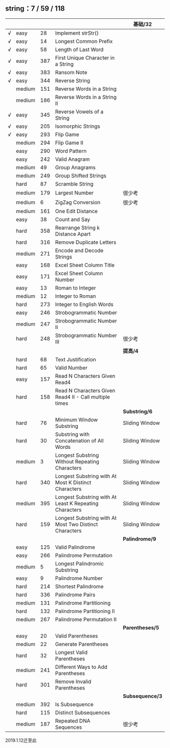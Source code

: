 ## string：7 / 59 / 118

|   |     |     |     |  基础/32  |
|---| --- | --- | --- | --- |
|√|easy|28  |Implement strStr() |
|√|easy|14  |Longest Common Prefix  |
|√|easy|58  |Length of Last Word    |
|√|easy|387|    First Unique Character in a String  |
|√|easy|383|    Ransom Note |
|√|easy|344|    Reverse String  |
||medium|151|   Reverse Words in a String   |
||medium|186|   Reverse Words in a String II    |
|√|easy|345|    Reverse Vowels of a String  |
|√|easy|205|    Isomorphic Strings  |
|√|easy|293|    Flip Game   |
||medium|294|   Flip Game II    |
||easy|290| Word Pattern    |
||easy|242| Valid Anagram   |
||medium|49 |Group Anagrams |
||medium|249|   Group Shifted Strings   |
||hard|87   |Scramble String    |
||medium|179|   Largest Number  |很少考|
||medium|6  |ZigZag Conversion  |很少考|
||medium|161|   One Edit Distance   |
||easy|38   |Count and Say  |
||hard|358| Rearrange String k Distance Apart   |
||hard|316| Remove Duplicate Letters    |
||medium|271|   Encode and Decode Strings   |
||easy|168| Excel Sheet Column Title    |
||easy|171| Excel Sheet Column Number   |
||easy|13   |Roman to Integer   |
||medium|12 |Integer to Roman   |
||hard|273| Integer to English Words    |
||easy|246| Strobogrammatic Number  |
||medium|247|   Strobogrammatic Number II   |
||hard|248| Strobogrammatic Number III  |很少考|
|   |     |     |     |  **提高/4**  |
||hard|68   |Text Justification |
||hard|65   |Valid Number   |
||easy|157| Read N Characters Given Read4   |
||hard|158| Read N Characters Given Read4 II - Call multiple times|
|   |     |     |     |  **Substring/6**  |
||hard|76   |Minimum Window Substring   |Sliding Window|
||hard|30   |Substring with Concatenation of All Words  |Sliding Window|
||medium|3  |Longest Substring Without Repeating Characters |Sliding Window|
||hard|340| Longest Substring with At Most K Distinct Characters    |Sliding Window|
||medium|395|   Longest Substring with At Least K Repeating Characters  |Sliding Window|
||hard|159| Longest Substring with At Most Two Distinct Characters  |Sliding Window|
|   |     |     |     |  **Palindrome/9**  |
||easy|125| Valid Palindrome    |
||easy|266| Palindrome Permutation  |
||medium|5| Longest Palindromic Substring   |
||easy|9|   Palindrome Number   |
||hard|214| Shortest Palindrome |
||hard|336| Palindrome Pairs    |
||medium|131|   Palindrome Partitioning |
||hard|132| Palindrome Partitioning II  |
||medium|267|   Palindrome Permutation II   |
|   |     |     |     |  **Parentheses/5**  |
||easy|20   |Valid Parentheses  |
||medium|22 |Generate Parentheses   |
||hard|32   |Longest Valid Parentheses  |
||medium|241|   Different Ways to Add Parentheses   |
||hard|301| Remove Invalid Parentheses  |
|   |     |     |     |  **Subsequence/3**  |
||medium|392|   Is Subsequence  |
||hard|115| Distinct Subsequences   |
||medium|187|   Repeated DNA Sequences  |很少考|

2019.1.12迁至此
